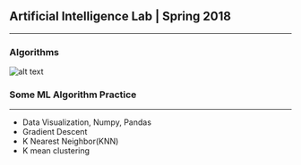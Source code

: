 ## Artificial Intelligence Lab | Spring 2018
_____________________________________________________
### Algorithms 

![alt text](https://powerinbox.com/wp-content/uploads/2017/07/AI.gif "AI")

### Some ML Algorithm Practice
____________________________________
- Data Visualization, Numpy, Pandas
- Gradient Descent
- K Nearest Neighbor(KNN)
- K mean clustering




